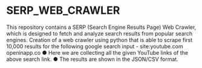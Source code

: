 # SERP_WEB_CRAWLER

This repository contains a SERP (Search Engine Results Page) Web Crawler, which is designed to fetch and analyze search results from popular search engines. 
Creation of a web crawler using python that is able to scrape first 10,000 results for the following google search input - site:youtube.com openinapp.co 
● Here we are collecting all the given YouTube links of the above search link. 
● The results are shown in the JSON/CSV format.
